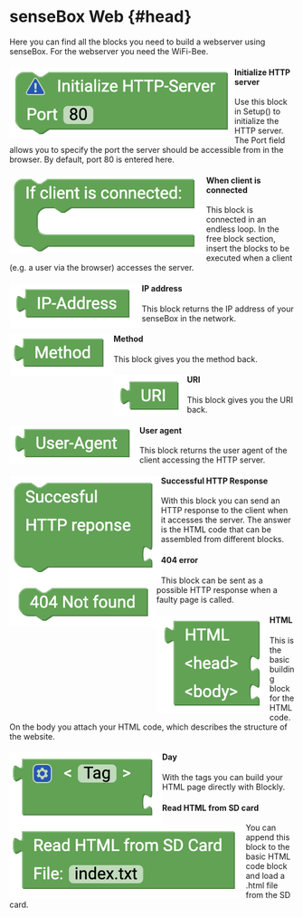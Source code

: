 # senseBox Web {#head}

<div class="description">Here you can find all the blocks you need to build a webserver using senseBox. For the webserver you need the WiFi-Bee.
</div>

<div class="line"></div>

<div class="container">
    <div class="row">
        <div class="col-md-6" id="http_initialize">
            <img src="../pictures/blocks/webserver/webserver1.png" alt="block" align="left">
        </div>
        <div class="col-md-6">
            <h4>Initialize HTTP server </h4>
            Use this block in Setup() to initialize the HTTP server. The Port field allows you to specify the port the server should be accessible from in the browser. By default, port 80 is entered here.
        </div>
    </div>
</div>

<div class="line"></div>

<div class="container">
    <div class="row">
        <div class="col-md-6" id="client_connected">
            <img src="../pictures/blocks/webserver/webserver2.png" alt="block" align="left">
        </div>
        <div class="col-md-6">
            <h4>When client is connected</h4>
            This block is connected in an endless loop. In the free block section, insert the blocks to be executed when a client (e.g. a user via the browser) accesses the server.
        </div>
    </div>
</div>

<div class="line"></div>

<div class="container">
    <div class="row">
        <div class="col-md-6" id="ipadresse">
            <img src="../pictures/blocks/webserver/webserver3.png" alt="block" align="left">
        </div>
        <div class="col-md-6">
            <h4>IP address</h4>
            This block returns the IP address of your senseBox in the network.
        </div>
    </div>
</div>

<div class="line"></div>

<div class="container">
    <div class="row">
        <div class="col-md-6" id="method">
            <img src="../pictures/blocks/webserver/webserver4.png" alt="block" align="left">
        </div>
        <div class="col-md-6">
            <h4>Method</h4>
            This block gives you the method back.
        </div>
    </div>
</div>

<div class="line"></div>

<div class="container">
    <div class="row">
        <div class="col-md-6" id="uri">
            <img src="../pictures/blocks/webserver/webserver5.png" alt="block" align="left">
        </div>
        <div class="col-md-6">
            <h4>URI</h4>
            This block gives you the URI back.
        </div>
    </div>
</div>

<div class="line"></div>

<div class="container">
    <div class="row">
        <div class="col-md-6" id="user-agent">
            <img src="../pictures/blocks/webserver/webserver6.png" alt="block" align="left">
        </div>
        <div class="col-md-6">
            <h4>User agent</h4>
            This block returns the user agent of the client accessing the HTTP server.
        </div>
    </div>
</div>

<div class="line"></div>

<div class="container">
    <div class="row">
        <div class="col-md-6" id="http-response">
            <img src="../pictures/blocks/webserver/webserver7.png" alt="block" align="left">
        </div>
        <div class="col-md-6">
            <h4>Successful HTTP Response</h4>
            With this block you can send an HTTP response to the client when it accesses the server. The answer is the HTML code that can be assembled from different blocks. 
        </div>
    </div>
</div>

<div class="line"></div>

<div class="container">
    <div class="row">
        <div class="col-md-6" id="404">
            <img src="../pictures/blocks/webserver/webserver8.png" alt="block" align="left">
        </div>
        <div class="col-md-6">
            <h4>404 error</h4>
            This block can be sent as a possible HTTP response when a faulty page is called. 
        </div>
    </div>
</div>

<div class="line"></div>

<div class="container">
    <div class="row">
        <div class="col-md-6" id="html_head_body">
            <img src="../pictures/blocks/webserver/webserver9.png" alt="block" align="left">
        </div>
        <div class="col-md-6">
            <h4>HTML</h4>
            This is the basic building block for the HTML code. On the body you attach your HTML code, which describes the structure of the website.
        </div>
    </div>
</div>

<div class="line"></div>

<div class="container">
    <div class="row">
        <div class="col-md-6" id="tag">
            <img src="../pictures/blocks/webserver/webserver10.png" alt="block" align="left">
        </div>
        <div class="col-md-6">
            <h4>Day</h4>
            With the tags you can build your HTML page directly with Blockly. 
        </div>
    </div>
</div>

<div class="line"></div>

<div class="container">
    <div class="row">
        <div class="col-md-6" id="html_sd">
            <img src="../pictures/blocks/webserver/webserver11.png" alt="block" align="left">
        </div>
        <div class="col-md-6">
            <h4>Read HTML from SD card</h4>
            You can append this block to the basic HTML code block and load a .html file from the SD card. 
        </div>
    </div>
</div>

<div class="line"></div>
